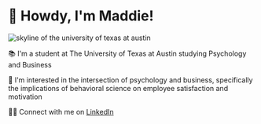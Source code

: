 # 🤠 Howdy, I'm Maddie!

![skyline of the university of texas at austin](https://media-exp1.licdn.com/dms/image/C5616AQGtb99GUG1V1Q/profile-displaybackgroundimage-shrink_350_1400/0/1620264701295?e=1649894400&v=beta&t=46PgUr35-e0tid21RmoRaJ7aIuKec2rHscKqimlioxk)

📚  I'm a student at The University of Texas at Austin studying Psychology and Business 

🧠  I'm interested in the intersection of psychology and business, specifically the implications of behavioral science on employee satisfaction and motivation 

👩‍💻  Connect with me on [LinkedIn](https://www.linkedin.com/in/madeleine-schilling/)

